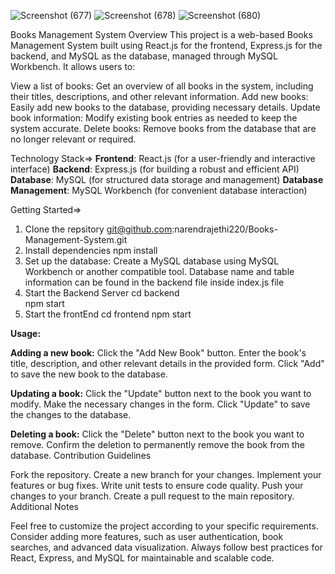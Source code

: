![Screenshot (677)](https://github.com/narendrajethi220/Books-Management-System/assets/55850738/de5f919b-c310-42fa-be6a-7dedd5c7051e)
![Screenshot (678)](https://github.com/narendrajethi220/Books-Management-System/assets/55850738/a1d5c15d-4ed9-452f-b7a8-cb9b6ed843d5)
![Screenshot (680)](https://github.com/narendrajethi220/Books-Management-System/assets/55850738/dc47f9d6-630a-4c7a-87c6-b75ac04c92e7)


Books Management System
Overview
This project is a web-based Books Management System built using React.js for the frontend, Express.js for the backend, and MySQL as the database, managed through MySQL Workbench. It allows users to:

View a list of books: Get an overview of all books in the system, including their titles, descriptions, and other relevant information.
Add new books: Easily add new books to the database, providing necessary details.
Update book information: Modify existing book entries as needed to keep the system accurate.
Delete books: Remove books from the database that are no longer relevant or required.

Technology Stack=>
**Frontend**: React.js (for a user-friendly and interactive interface)
**Backend**: Express.js (for building a robust and efficient API)
**Database**: MySQL (for structured data storage and management)
**Database Management**: MySQL Workbench (for convenient database interaction)

Getting Started=>
1) Clone the repsitory
   git@github.com:narendrajethi220/Books-Management-System.git
2) Install dependencies
   npm install
3) Set up the database:
   Create a MySQL database using MySQL Workbench or another compatible tool.
   Database name and table information can be found in the backend file inside index.js file
4) Start the Backend Server
   cd backend   
   npm start
5) Start the frontEnd
   cd frontend
   npm start

**Usage:**

**Adding a new book:**
Click the "Add New Book" button.
Enter the book's title, description, and other relevant details in the provided form.
Click "Add" to save the new book to the database.

**Updating a book:**
Click the "Update" button next to the book you want to modify.
Make the necessary changes in the form.
Click "Update" to save the changes to the database.

**Deleting a book:**
Click the "Delete" button next to the book you want to remove.
Confirm the deletion to permanently remove the book from the database.
Contribution Guidelines

Fork the repository.
Create a new branch for your changes.
Implement your features or bug fixes.
Write unit tests to ensure code quality.
Push your changes to your branch.
Create a pull request to the main repository.
Additional Notes

Feel free to customize the project according to your specific requirements.
Consider adding more features, such as user authentication, book searches, and advanced data visualization.
Always follow best practices for React, Express, and MySQL for maintainable and scalable code.
